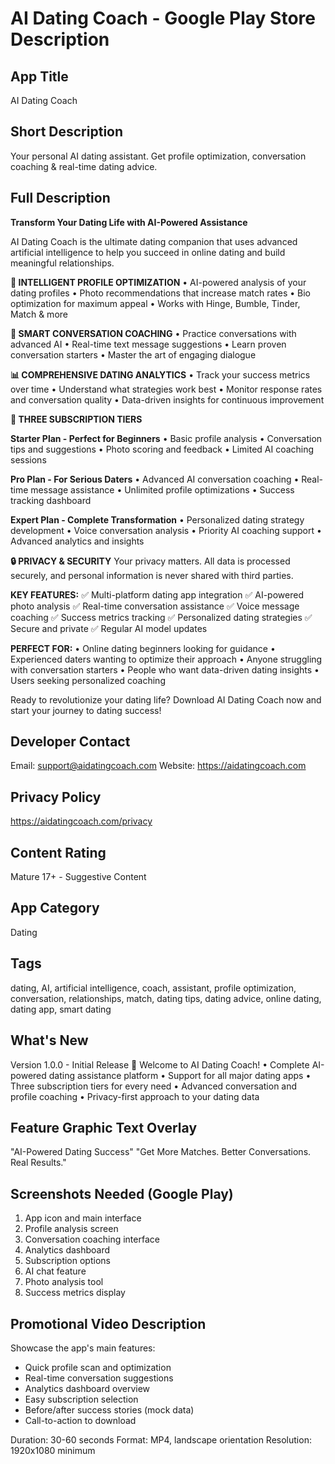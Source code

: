 # AI Dating Coach - Google Play Store Description

## App Title
AI Dating Coach

## Short Description
Your personal AI dating assistant. Get profile optimization, conversation coaching & real-time dating advice.

## Full Description

**Transform Your Dating Life with AI-Powered Assistance**

AI Dating Coach is the ultimate dating companion that uses advanced artificial intelligence to help you succeed in online dating and build meaningful relationships.

**🤖 INTELLIGENT PROFILE OPTIMIZATION**
• AI-powered analysis of your dating profiles
• Photo recommendations that increase match rates
• Bio optimization for maximum appeal
• Works with Hinge, Bumble, Tinder, Match & more

**💬 SMART CONVERSATION COACHING**
• Practice conversations with advanced AI
• Real-time text message suggestions
• Learn proven conversation starters
• Master the art of engaging dialogue

**📊 COMPREHENSIVE DATING ANALYTICS**
• Track your success metrics over time
• Understand what strategies work best
• Monitor response rates and conversation quality
• Data-driven insights for continuous improvement

**🎯 THREE SUBSCRIPTION TIERS**

**Starter Plan - Perfect for Beginners**
• Basic profile analysis
• Conversation tips and suggestions
• Photo scoring and feedback
• Limited AI coaching sessions

**Pro Plan - For Serious Daters**
• Advanced AI conversation coaching
• Real-time message assistance
• Unlimited profile optimizations
• Success tracking dashboard

**Expert Plan - Complete Transformation**
• Personalized dating strategy development
• Voice conversation analysis
• Priority AI coaching support
• Advanced analytics and insights

**🔒 PRIVACY & SECURITY**
Your privacy matters. All data is processed securely, and personal information is never shared with third parties.

**KEY FEATURES:**
✅ Multi-platform dating app integration
✅ AI-powered photo analysis
✅ Real-time conversation assistance
✅ Voice message coaching
✅ Success metrics tracking
✅ Personalized dating strategies
✅ Secure and private
✅ Regular AI model updates

**PERFECT FOR:**
• Online dating beginners looking for guidance
• Experienced daters wanting to optimize their approach
• Anyone struggling with conversation starters
• People who want data-driven dating insights
• Users seeking personalized coaching

Ready to revolutionize your dating life? Download AI Dating Coach now and start your journey to dating success!

## Developer Contact
Email: support@aidatingcoach.com
Website: https://aidatingcoach.com

## Privacy Policy
https://aidatingcoach.com/privacy

## Content Rating
Mature 17+ - Suggestive Content

## App Category
Dating

## Tags
dating, AI, artificial intelligence, coach, assistant, profile optimization, conversation, relationships, match, dating tips, dating advice, online dating, dating app, smart dating

## What's New
Version 1.0.0 - Initial Release
🎉 Welcome to AI Dating Coach!
• Complete AI-powered dating assistance platform
• Support for all major dating apps
• Three subscription tiers for every need
• Advanced conversation and profile coaching
• Privacy-first approach to your dating data

## Feature Graphic Text Overlay
"AI-Powered Dating Success"
"Get More Matches. Better Conversations. Real Results."

## Screenshots Needed (Google Play)
1. App icon and main interface
2. Profile analysis screen
3. Conversation coaching interface  
4. Analytics dashboard
5. Subscription options
6. AI chat feature
7. Photo analysis tool
8. Success metrics display

## Promotional Video Description
Showcase the app's main features:
- Quick profile scan and optimization
- Real-time conversation suggestions
- Analytics dashboard overview
- Easy subscription selection
- Before/after success stories (mock data)
- Call-to-action to download

Duration: 30-60 seconds
Format: MP4, landscape orientation
Resolution: 1920x1080 minimum
